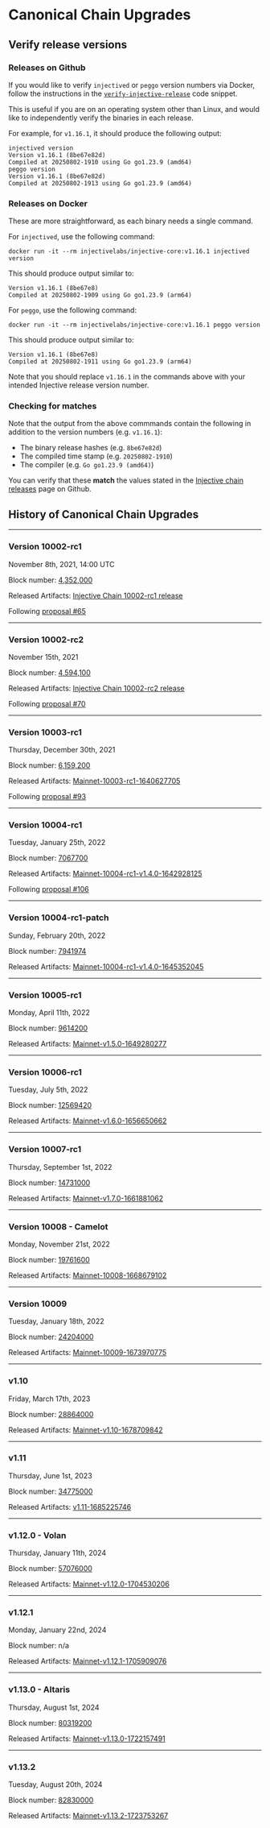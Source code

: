 # Canonical Chain Upgrades

## Verify release versions

### Releases on Github

If you would like to verify `injectived` or `peggo` version numbers via Docker,
follow the instructions in the [`verify-injective-release`](https://github.com/injective-dev/snippets-inj/tree/main/verify-injective-release) code snippet.

This is useful if you are on an operating system other than Linux,
and would like to independently verify the binaries in each release.

For example, for `v1.16.1`, it should produce the following output:

```text
injectived version
Version v1.16.1 (8be67e82d)
Compiled at 20250802-1910 using Go go1.23.9 (amd64)
peggo version
Version v1.16.1 (8be67e82d)
Compiled at 20250802-1913 using Go go1.23.9 (amd64)
```

### Releases on Docker

These are more straightforward, as each binary needs a single command.

For `injectived`, use the following command:

```shell
docker run -it --rm injectivelabs/injective-core:v1.16.1 injectived version
```

This should produce output similar to:

```text
Version v1.16.1 (8be67e8)
Compiled at 20250802-1909 using Go go1.23.9 (arm64)
```

For `peggo`, use the following command:

```shell
docker run -it --rm injectivelabs/injective-core:v1.16.1 peggo version
```

This should produce output similar to:

```text
Version v1.16.1 (8be67e8)
Compiled at 20250802-1911 using Go go1.23.9 (arm64)
```

Note that you should replace `v1.16.1` in the commands above
with your intended Injective release version number.

### Checking for matches

Note that the output from the above commmands contain
the following in addition to the version numbers (e.g. `v1.16.1`):

- The binary release hashes (e.g. `8be67e82d`)
- The compiled time stamp (e.g. `20250802-1910`)
- The compiler (e.g. `Go go1.23.9 (amd64)`)

You can verify that these **match** the values stated in the [Injective chain releases](https://github.com/InjectiveLabs/injective-chain-releases/releases) page on Github.

## History of Canonical Chain Upgrades

***

### Version 10002-rc1

November 8th, 2021, 14:00 UTC

Block number: [4,352,000](https://explorer.injective.network/block/4352000)

Released Artifacts: [Injective Chain 10002-rc1 release](https://github.com/InjectiveLabs/injective-chain-releases/releases/tag/v1.1.0-1636178708)

Following [proposal #65](https://injhub.com/proposals/65)

***

### Version 10002-rc2

November 15th, 2021

Block number: [4,594,100](https://explorer.injective.network/block/4594100)

Released Artifacts: [Injective Chain 10002-rc2 release](https://github.com/InjectiveLabs/injective-chain-releases/releases/tag/v1.1.1-1636733798)

Following [proposal #70](https://injhub.com/proposals/70)

***

### Version 10003-rc1

Thursday, December 30th, 2021

Block number: [6,159,200](https://explorer.injective.network/block/6159200)

Released Artifacts: [Mainnet-10003-rc1-1640627705](https://github.com/InjectiveLabs/injective-chain-releases/releases/tag/v1.1.1-1640627705)

Following [proposal #93](https://injhub.com/proposals/93)

***

### Version 10004-rc1

Tuesday, January 25th, 2022

Block number: [7067700](https://explorer.injective.network/block/7067700)

Released Artifacts: [Mainnet-10004-rc1-v1.4.0-1642928125](https://github.com/InjectiveLabs/injective-chain-releases/releases/tag/v1.4.0-1642928125)

Following [proposal #106](https://injhub.com/proposals/106)

***

### Version 10004-rc1-patch

Sunday, February 20th, 2022

Block number: [7941974](https://explorer.injective.network/block/7941974)

Released Artifacts: [Mainnet-10004-rc1-v1.4.0-1645352045](https://github.com/InjectiveLabs/injective-chain-releases/releases/tag/v1.4.0-1645352045)

***

### Version 10005-rc1

Monday, April 11th, 2022

Block number: [9614200](https://explorer.injective.network/block/9614200)

Released Artifacts: [Mainnet-v1.5.0-1649280277](https://github.com/InjectiveLabs/injective-chain-releases/releases/tag/v1.5.0-1649280277)

***

### Version 10006-rc1

Tuesday, July 5th, 2022

Block number: [12569420](https://explorer.injective.network/block/12569420)

Released Artifacts: [Mainnet-v1.6.0-1656650662](https://github.com/InjectiveLabs/injective-chain-releases/releases/tag/v1.6.0-1656650662)

***

### Version 10007-rc1

Thursday, September 1st, 2022

Block number: [14731000](https://explorer.injective.network/block/14731000)

Released Artifacts: [Mainnet-v1.7.0-1661881062](https://github.com/InjectiveLabs/injective-chain-releases/releases/tag/v1.7.0-1661881062)

***

### Version 10008 - Camelot

Monday, November 21st, 2022

Block number: [19761600](https://explorer.injective.network/block/19761600)

Released Artifacts: [Mainnet-10008-1668679102](https://github.com/InjectiveLabs/injective-chain-releases/releases/tag/v1.8.0-1668679102)

***

### Version 10009

Tuesday, January 18th, 2022

Block number: [24204000](https://explorer.injective.network/block/24204000/)

Released Artifacts: [Mainnet-10009-1673970775](https://github.com/InjectiveLabs/injective-chain-releases/releases/tag/v1.9.0-1673970775)

***

### v1.10

Friday, March 17th, 2023

Block number: [28864000](https://explorer.injective.network/block/28864000/)

Released Artifacts: [Mainnet-v1.10-1678709842](https://github.com/InjectiveLabs/injective-chain-releases/releases/tag/v1.10-1678709842)

***

### v1.11

Thursday, June 1st, 2023

Block number: [34775000](https://explorer.injective.network/block/34775000/)

Released Artifacts: [v1.11-1685225746](https://github.com/InjectiveLabs/injective-chain-releases/releases/tag/v1.11-1685225746)

***

### v1.12.0 - Volan

Thursday, January 11th, 2024

Block number: [57076000](https://explorer.injective.network/block/57076000/)

Released Artifacts: [Mainnet-v1.12.0-1704530206](https://github.com/InjectiveLabs/injective-chain-releases/releases/tag/v1.12.0-1704530206)

***

### v1.12.1

Monday, January 22nd, 2024

Block number: n/a

Released Artifacts: [Mainnet-v1.12.1-1705909076](https://github.com/InjectiveLabs/injective-chain-releases/releases/tag/v1.12.1-1705909076)

***

### v1.13.0 - Altaris

Thursday, August 1st, 2024

Block number: [80319200](https://explorer.injective.network/block/80319200/)

Released Artifacts: [Mainnet-v1.13.0-1722157491](https://github.com/InjectiveLabs/injective-chain-releases/releases/tag/v1.13.0-1722157491)

***

### v1.13.2

Tuesday, August 20th, 2024

Block number: [82830000](https://explorer.injective.network/block/82830000/)

Released Artifacts: [Mainnet-v1.13.2-1723753267](https://github.com/InjectiveLabs/injective-chain-releases/releases/tag/v1.13.2-1723753267)
